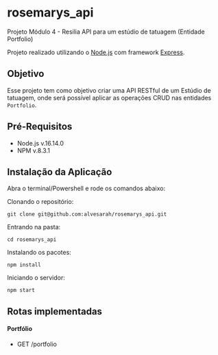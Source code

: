 # rosemarys_api
Projeto Módulo 4 - Resilia
API para um estúdio de tatuagem (Entidade Portfolio)

Projeto realizado utilizando o [Node.js](https://nodejs.org/en/) com framework [Express](https://expressjs.com/).

## Objetivo
Esse projeto tem como objetivo criar uma API RESTful de um Estúdio de tatuagem, onde será possível aplicar as operações CRUD nas entidades `Portfolio`.

## Pré-Requisitos

* Node.js  v.16.14.0
* NPM v.8.3.1

## Instalação da Aplicação

Abra o terminal/Powershell e rode os comandos abaixo:

Clonando o repositório:
```
git clone git@github.com:alvesarah/rosemarys_api.git
```
Entrando na pasta:
```
cd rosemarys_api
```

Instalando os pacotes:
```
npm install
```

Iniciando o servidor:
```
npm start
```

## Rotas implementadas
#### Portfólio
 * GET /portfolio